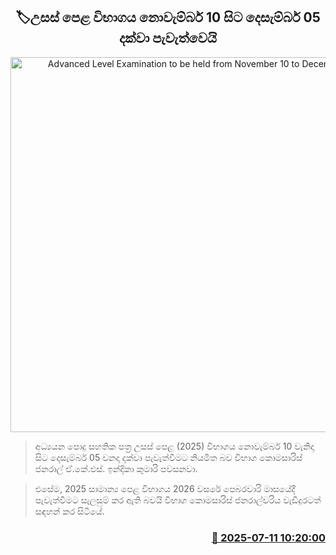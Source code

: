 <p align='center'><b><h2 align='center' title='Advanced Level Examination to be held from November 10 to December 05'>🏷උසස් පෙළ විභාගය නොවැම්බර් 10 සිට දෙසැම්බර් 05 දක්වා පැවැත්වෙයි</h2></b></p>
<p align='center'><img src='https://helakuru.sgp1.cdn.digitaloceanspaces.com/esana/images/lib/al-exams-students-archived.jpg' width='600' alt='Advanced Level Examination to be held from November 10 to December 05'></p>

> අධ්‍යයන පොදු සහතික පත්‍ර උසස් පෙළ (2025) විභාගය නොවැම්බර් 10 වැනිදා සිට දෙසැම්බර් 05 වනදා දක්වා පැවැත්වීමට නියමිත බව විභාග කොමසාරිස් ජනරාල් ඒ.කේ.එස්. ඉන්දිකා කුමාරි පවසනවා.

> එසේම, 2025 සාමාන්‍ය පෙළ විභාගය 2026 වසරේ පෙබරවාරි මාසයේදී පැවැත්වීමට සැලසුම් කර ඇති බවයි විභාග කොමසාරිස් ජනරාල්වරිය වැඩිදුරටත් සඳහන් කර සිටියේ.



<h3 align='right'><a href='https://www.helakuru.lk/esana/p/111776/'>📅 2025-07-11 10:20:00</a></h3>

